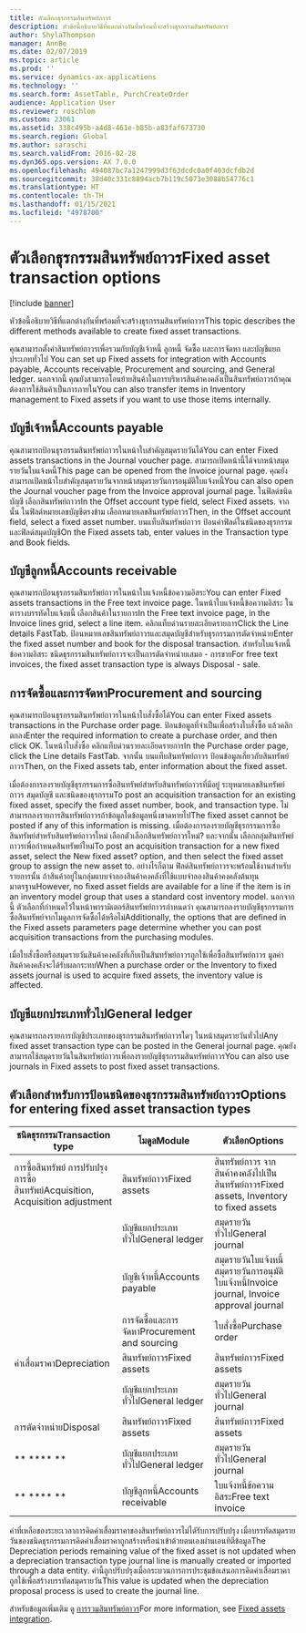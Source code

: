 ```yaml
---
title: ตัวเลือกธุรกรรมสินทรัพย์ถาวร
description: หัวข้อนี้อธิบายวิธีที่แตกต่างกันที่พร้อมที่จะสร้างธุรกรรมสินทรัพย์ถาวร
author: ShylaThompson
manager: AnnBe
ms.date: 02/07/2019
ms.topic: article
ms.prod: ''
ms.service: dynamics-ax-applications
ms.technology: ''
ms.search.form: AssetTable, PurchCreateOrder
audience: Application User
ms.reviewer: roschlom
ms.custom: 23061
ms.assetid: 338c495b-a4d8-461e-b85b-a83faf673730
ms.search.region: Global
ms.author: saraschi
ms.search.validFrom: 2016-02-28
ms.dyn365.ops.version: AX 7.0.0
ms.openlocfilehash: 494087bc7a1247999d3f63dcdc0a0f403dcfdb2d
ms.sourcegitcommit: 38d40c331c8894acb7b119c5073e3088b54776c1
ms.translationtype: HT
ms.contentlocale: th-TH
ms.lasthandoff: 01/15/2021
ms.locfileid: "4978700"
---
```

# <a name="fixed-asset-transaction-options"></a><span data-ttu-id="26616-103">ตัวเลือกธุรกรรมสินทรัพย์ถาวร</span><span class="sxs-lookup"><span data-stu-id="26616-103">Fixed asset transaction options</span></span>

[!include [banner](../includes/banner.md)]

<span data-ttu-id="26616-104">หัวข้อนี้อธิบายวิธีที่แตกต่างกันที่พร้อมที่จะสร้างธุรกรรมสินทรัพย์ถาวร</span><span class="sxs-lookup"><span data-stu-id="26616-104">This topic describes the different methods available to create fixed asset transactions.</span></span>

<span data-ttu-id="26616-105">คุณสามารถตั้งค่าสินทรัพย์ถาวรเพื่อรวมกับบัญชีเจ้าหนี้ ลูกหนี้ จัดซื้อ และการจัดหา และบัญชีแยกประเภททั่วไป </span><span class="sxs-lookup"><span data-stu-id="26616-105">You can set up Fixed assets for integration with Accounts payable, Accounts receivable, Procurement and sourcing, and General ledger.</span></span> <span data-ttu-id="26616-106">นอกจากนี้ คุณยังสามารถโอนย้ายสินค้าในการบริหารสินค้าคงคลังเป็นสินทรัพย์ถาวรถ้าคุณต้องการใช้สินค้าเป็นการภายใน</span><span class="sxs-lookup"><span data-stu-id="26616-106">You can also transfer items in Inventory management to Fixed assets if you want to use those items internally.</span></span>

## <a name="accounts-payable"></a><span data-ttu-id="26616-107">บัญชีเจ้าหนี้</span><span class="sxs-lookup"><span data-stu-id="26616-107">Accounts payable</span></span>
<span data-ttu-id="26616-108">คุณสามารถป้อนธุรกรรมสินทรัพย์ถาวรในหน้าใบสำคัญสมุดรายวันได้</span><span class="sxs-lookup"><span data-stu-id="26616-108">You can enter Fixed assets transactions in the Journal voucher page.</span></span> <span data-ttu-id="26616-109">สามารถเปิดหน้านี้ได้จากหน้าสมุดรายวันใบแจ้งหนี้</span><span class="sxs-lookup"><span data-stu-id="26616-109">This page can be opened from the Invoice journal page.</span></span> <span data-ttu-id="26616-110">คุณยังสามารถเปิดหน้าใบสำคัญสมุดรายวันจากหน้าสมุดรายวันการอนุมัติใบแจ้งหนี้</span><span class="sxs-lookup"><span data-stu-id="26616-110">You can also open the Journal voucher page from the Invoice approval journal page.</span></span> <span data-ttu-id="26616-111">ในฟิลด์ชนิดบัญชี เลือกสินทรัพย์ถาวร</span><span class="sxs-lookup"><span data-stu-id="26616-111">In the Offset account type field, select Fixed assets.</span></span> <span data-ttu-id="26616-112">จากนั้น ในฟิลด์หมายเลขบัญชีตรงข้าม เลือกหมายเลขสินทรัพย์ถาวร</span><span class="sxs-lookup"><span data-stu-id="26616-112">Then, in the Offset account field, select a fixed asset number.</span></span> <span data-ttu-id="26616-113">บนแท็บสินทรัพย์ถาวร ป้อนค่าฟิลด์ในชนิดของธุรกรรมและฟิลด์สมุดบัญชี</span><span class="sxs-lookup"><span data-stu-id="26616-113">On the Fixed assets tab, enter values in the Transaction type and Book fields.</span></span>

## <a name="accounts-receivable"></a><span data-ttu-id="26616-114">บัญชีลูกหนี้</span><span class="sxs-lookup"><span data-stu-id="26616-114">Accounts receivable</span></span>
<span data-ttu-id="26616-115">คุณสามารถป้อนธุรกรรมสินทรัพย์ถาวรในหน้าใบแจ้งหนี้ข้อความอิสระ</span><span class="sxs-lookup"><span data-stu-id="26616-115">You can enter Fixed assets transactions in the Free text invoice page.</span></span>  <span data-ttu-id="26616-116">ในหน้าใบแจ้งหนี้ข้อความอิสระ ในตารางบรรทัดใบแจ้งหนี้ เลือกสินค้าในรายการ</span><span class="sxs-lookup"><span data-stu-id="26616-116">In the Free text invoice page, in the Invoice lines grid, select a line item.</span></span> <span data-ttu-id="26616-117">คลิกแท็บด่วนรายละเอียดรายการ</span><span class="sxs-lookup"><span data-stu-id="26616-117">Click the Line details FastTab.</span></span> <span data-ttu-id="26616-118">ป้อนหมายเลขสินทรัพย์ถาวรและสมุดบัญชีสำหรับธุรกรรมการตัดจำหน่าย</span><span class="sxs-lookup"><span data-stu-id="26616-118">Enter the fixed asset number and book for the disposal transaction.</span></span> <span data-ttu-id="26616-119">สำหรับใบแจ้งหนี้ข้อความอิสระ ชนิดธุรกรรมสินทรัพย์ถาวรจะเป็นการตัดจำหน่ายเสมอ - การขาย</span><span class="sxs-lookup"><span data-stu-id="26616-119">For free text invoices, the fixed asset transaction type is always Disposal - sale.</span></span>

## <a name="procurement-and-sourcing"></a><span data-ttu-id="26616-120">การจัดซื้อและการจัดหา</span><span class="sxs-lookup"><span data-stu-id="26616-120">Procurement and sourcing</span></span>
<span data-ttu-id="26616-121">คุณสามารถป้อนธุรกรรมสินทรัพย์ถาวรในหน้าใบสั่งซื้อได้</span><span class="sxs-lookup"><span data-stu-id="26616-121">You can enter Fixed assets transactions in the Purchase order page.</span></span> <span data-ttu-id="26616-122">ป้อนข้อมูลที่จำเป็นเพื่อสร้างใบสั่งซื้อ แล้วคลิกตกลง</span><span class="sxs-lookup"><span data-stu-id="26616-122">Enter the required information to create a purchase order, and then click OK.</span></span> <span data-ttu-id="26616-123">ในหน้าใบสั่งซื้อ คลิกแท็บด่วนรายละเอียดรายการ</span><span class="sxs-lookup"><span data-stu-id="26616-123">In the Purchase order page, click the Line details FastTab.</span></span> <span data-ttu-id="26616-124">จากนั้น บนแท็บสินทรัพย์ถาวร ป้อนข้อมูลเกี่ยวกับสินทรัพย์ถาวร</span><span class="sxs-lookup"><span data-stu-id="26616-124">Then, on the Fixed assets tab, enter information about the fixed asset.</span></span> 

<span data-ttu-id="26616-125">เมื่อต้องการลงรายบัญชีธุรกรรมการซื้อสินทรัพย์สำหรับสินทรัพย์ถาวรที่มีอยู่ ระบุหมายเลขสินทรัพย์ถาวร สมุดบัญชี และชนิดของธุรกรรม</span><span class="sxs-lookup"><span data-stu-id="26616-125">To post an acquisition transaction for an existing fixed asset, specify the fixed asset number, book, and transaction type.</span></span> <span data-ttu-id="26616-126">ไม่สามารถลงรายการสินทรัพย์ถาวรถ้าข้อมูลใดข้อมูลหนึ่งขาดหายไป</span><span class="sxs-lookup"><span data-stu-id="26616-126">The fixed asset cannot be posted if any of this information is missing.</span></span> <span data-ttu-id="26616-127">เมื่อต้องการลงรายบัญชีธุรกรรมการซื้อสินทรัพย์สำหรับสินทรัพย์ถาวรใหม่ เลือกตัวเลือกสินทรัพย์ถาวรใหม่? และจากนั้น เลือกกลุ่มสินทรัพย์ถาวรเพื่อกำหนดสินทรัพย์ใหม่</span><span class="sxs-lookup"><span data-stu-id="26616-127">To post an acquisition transaction for a new fixed asset, select the New fixed asset? option, and then select the fixed asset group to assign the new asset to.</span></span> <span data-ttu-id="26616-128">อย่างไรก็ตาม ฟิลด์สินทรัพย์ถาวรจะพร้อมใช้งานสำหรับรายการนั้น ถ้าสินค้าอยู่ในกลุ่มแบบจำลองสินค้าคงคลังที่ใช้แบบจำลองสินค้าคงคลังต้นทุนมาตรฐาน</span><span class="sxs-lookup"><span data-stu-id="26616-128">However, no fixed asset fields are available for a line if the item is in an inventory model group that uses a standard cost inventory model.</span></span> <span data-ttu-id="26616-129">นอกจากนี้ ตัวเลือกที่กำหนดไว้ในหน้าพารามิเตอร์สินทรัพย์ถาวรกำหนดว่า คุณสามารถลงรายบัญชีธุรกรรมการซื้อสินทรัพย์จากโมดูลการจัดซื้อได้หรือไม่</span><span class="sxs-lookup"><span data-stu-id="26616-129">Additionally, the options that are defined in the Fixed assets parameters page determine whether you can post acquisition transactions from the purchasing modules.</span></span> 

<span data-ttu-id="26616-130">เมื่อใบสั่งซื้อหรือสมุดรายวันสินค้าคงคลังที่เก็บเป็นสินทรัพย์ถาวรถูกใช้เพื่อซื้อสินทรัพย์ถาวร มูลค่าสินค้าคงคลังจะได้รับผลกระทบ</span><span class="sxs-lookup"><span data-stu-id="26616-130">When a purchase order or the Inventory to fixed assets journal is used to acquire fixed assets, the inventory value is affected.</span></span>

## <a name="general-ledger"></a><span data-ttu-id="26616-131">บัญชีแยกประเภททั่วไป</span><span class="sxs-lookup"><span data-stu-id="26616-131">General ledger</span></span>
<span data-ttu-id="26616-132">คุณสามารถลงรายการบัญชีประเภทของธุรกรรมสินทรัพย์ถาวรใดๆ ในหน้าสมุดรายวันทั่วไป</span><span class="sxs-lookup"><span data-stu-id="26616-132">Any fixed asset transaction type can be posted in the General journal page.</span></span> <span data-ttu-id="26616-133">คุณยังสามารถใช้สมุดรายวันในสินทรัพย์ถาวรเพื่อลงรายบัญชีธุรกรรมสินทรัพย์ถาวร</span><span class="sxs-lookup"><span data-stu-id="26616-133">You can also use journals in Fixed assets to post fixed asset transactions.</span></span>

## <a name="options-for-entering-fixed-asset-transaction-types"></a><span data-ttu-id="26616-134">ตัวเลือกสำหรับการป้อนชนิดของธุรกรรมสินทรัพย์ถาวร</span><span class="sxs-lookup"><span data-stu-id="26616-134">Options for entering fixed asset transaction types</span></span>


| <span data-ttu-id="26616-135">ชนิดธุรกรรม</span><span class="sxs-lookup"><span data-stu-id="26616-135">Transaction type</span></span>                    | <span data-ttu-id="26616-136">โมดูล</span><span class="sxs-lookup"><span data-stu-id="26616-136">Module</span></span>                   | <span data-ttu-id="26616-137">ตัวเลือก</span><span class="sxs-lookup"><span data-stu-id="26616-137">Options</span></span>                                   |
|-------------------------------------|--------------------------|-------------------------------------------|
| <span data-ttu-id="26616-138">การซื้อสินทรัพย์ การปรับปรุงการซื้อสินทรัพย์</span><span class="sxs-lookup"><span data-stu-id="26616-138">Acquisition, Acquisition adjustment</span></span> | <span data-ttu-id="26616-139">สินทรัพย์ถาวร</span><span class="sxs-lookup"><span data-stu-id="26616-139">Fixed assets</span></span>             | <span data-ttu-id="26616-140">สินทรัพย์ถาวร จากสินค้าคงคลังไปเป็นสินทรัพย์ถาวร</span><span class="sxs-lookup"><span data-stu-id="26616-140">Fixed assets, Inventory to fixed assets</span></span>   |
|                                     | <span data-ttu-id="26616-141">บัญชีแยกประเภททั่วไป</span><span class="sxs-lookup"><span data-stu-id="26616-141">General ledger</span></span>           | <span data-ttu-id="26616-142">สมุดรายวันทั่วไป</span><span class="sxs-lookup"><span data-stu-id="26616-142">General journal</span></span>                           |
|                                     | <span data-ttu-id="26616-143">บัญชีเจ้าหนี้</span><span class="sxs-lookup"><span data-stu-id="26616-143">Accounts payable</span></span>         | <span data-ttu-id="26616-144">สมุดรายวันใบแจ้งหนี้ สมุดรายวันการอนุมัติใบแจ้งหนี้</span><span class="sxs-lookup"><span data-stu-id="26616-144">Invoice journal, Invoice approval journal</span></span> |
|                                     | <span data-ttu-id="26616-145">การจัดซื้อและการจัดหา</span><span class="sxs-lookup"><span data-stu-id="26616-145">Procurement and sourcing</span></span> | <span data-ttu-id="26616-146">ใบสั่งซื้อ</span><span class="sxs-lookup"><span data-stu-id="26616-146">Purchase order</span></span>                            |
| <span data-ttu-id="26616-147">ค่าเสื่อมราคา</span><span class="sxs-lookup"><span data-stu-id="26616-147">Depreciation</span></span>                        | <span data-ttu-id="26616-148">สินทรัพย์ถาวร</span><span class="sxs-lookup"><span data-stu-id="26616-148">Fixed assets</span></span>             | <span data-ttu-id="26616-149">สินทรัพย์ถาวร</span><span class="sxs-lookup"><span data-stu-id="26616-149">Fixed assets</span></span>                              |
|                                     | <span data-ttu-id="26616-150">บัญชีแยกประเภททั่วไป</span><span class="sxs-lookup"><span data-stu-id="26616-150">General ledger</span></span>           | <span data-ttu-id="26616-151">สมุดรายวันทั่วไป</span><span class="sxs-lookup"><span data-stu-id="26616-151">General journal</span></span>                           |
| <span data-ttu-id="26616-152">การตัดจำหน่าย</span><span class="sxs-lookup"><span data-stu-id="26616-152">Disposal</span></span>                            | <span data-ttu-id="26616-153">สินทรัพย์ถาวร</span><span class="sxs-lookup"><span data-stu-id="26616-153">Fixed assets</span></span>             | <span data-ttu-id="26616-154">สินทรัพย์ถาวร</span><span class="sxs-lookup"><span data-stu-id="26616-154">Fixed assets</span></span>                              |
| <span data-ttu-id="26616-155">\*\* \*\*</span><span class="sxs-lookup"><span data-stu-id="26616-155">\*\* \*\*</span></span>                               | <span data-ttu-id="26616-156">บัญชีแยกประเภททั่วไป</span><span class="sxs-lookup"><span data-stu-id="26616-156">General ledger</span></span>           | <span data-ttu-id="26616-157">สมุดรายวันทั่วไป</span><span class="sxs-lookup"><span data-stu-id="26616-157">General journal</span></span>                           |
| <span data-ttu-id="26616-158">\*\* \*\*</span><span class="sxs-lookup"><span data-stu-id="26616-158">\*\* \*\*</span></span>                               | <span data-ttu-id="26616-159">บัญชีลูกหนี้</span><span class="sxs-lookup"><span data-stu-id="26616-159">Accounts receivable</span></span>      | <span data-ttu-id="26616-160">ใบแจ้งหนี้ข้อความอิสระ</span><span class="sxs-lookup"><span data-stu-id="26616-160">Free text invoice</span></span>                         |


<span data-ttu-id="26616-161">ค่าที่เหลือของระยะเวลาการคิดค่าเสื่อมราคาของสินทรัพย์ถาวรไม่ไดัรับการปรับปรุง เมื่อบรรทัดสมุดรายวันของชนิดธุรกรรมการคิดค่าเสื่อมราคาถูกสร้างหรือนำเข้าด้วยตนเองผ่านเอนทิตีข้อมูล</span><span class="sxs-lookup"><span data-stu-id="26616-161">The Depreciation periods remaining value of the fixed asset is not updated when a depreciation transaction type journal line is manually created or imported through a data entity.</span></span> <span data-ttu-id="26616-162">ค่านี้ถูกปรับปรุงเมื่อกระบวนการการประชุมข้อเสนอการคิดค่าเสื่อมราคาถูกใช้เพื่อสร้างบรรทัดสมุดรายวัน</span><span class="sxs-lookup"><span data-stu-id="26616-162">This value is updated when the depreciation proposal process is used to create the journal line.</span></span>

<span data-ttu-id="26616-163">สำหรับข้อมูลเพิ่มเติม ดู [การรวมสินทรัพย์ถาวร](fixed-asset-integration.md)</span><span class="sxs-lookup"><span data-stu-id="26616-163">For more information, see [Fixed assets integration](fixed-asset-integration.md).</span></span>
